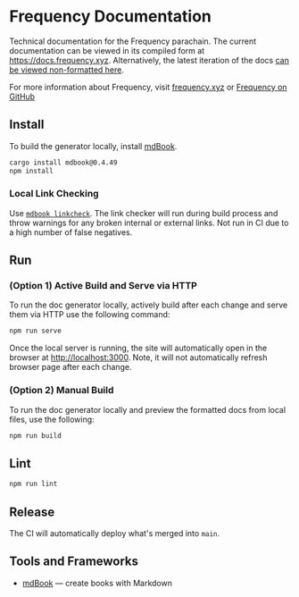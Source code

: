 # Frequency Documentation

Technical documentation for the Frequency parachain.
The current documentation can be viewed in its compiled form at https://docs.frequency.xyz.
Alternatively, the latest iteration of the docs [can be viewed
non-formatted here](https://github.com/frequency-chain/docs/tree/main/pages).

For more information about Frequency, visit [frequency.xyz](https://www.frequency.xyz)
or [Frequency on GitHub](https://github.com/frequency-chain/frequency)

## Install

To build the generator locally, install [mdBook](https://github.com/rust-lang/mdBook.git).

```bash
cargo install mdbook@0.4.49
npm install
```

### Local Link Checking

Use [`mdbook linkcheck`](https://github.com/Michael-F-Bryan/mdbook-linkcheck).
The link checker will run during build process and throw warnings for any broken internal or external links.
Not run in CI due to a high number of false negatives.

## Run

### (Option 1) Active Build and Serve via HTTP

To run the doc generator locally, actively build after each change and serve them
via HTTP use the following command:

```bash
npm run serve
```

Once the local server is running, the site will automatically open
in the browser at <http://localhost:3000>. Note, it will not automatically refresh
browser page after each change.

### (Option 2) Manual Build

To run the doc generator locally and preview the formatted docs from local files, use the following:

```bash
npm run build
```

## Lint

```sh
npm run lint
```

## Release

The CI will automatically deploy what's merged into `main`.

## Tools and Frameworks

- [mdBook](https://rust-lang.github.io/mdBook/) — create books with Markdown
